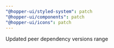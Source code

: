 ```yaml
---
"@hopper-ui/styled-system": patch
"@hopper-ui/components": patch
"@hopper-ui/icons": patch
---
```


Updated peer dependency versions range

